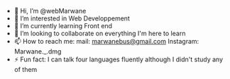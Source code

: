 - 👋 Hi, I’m @webMarwane
- 👀 I’m interested in Web Developpement
- 🌱 I’m currently learning Front end
- 💞️ I’m looking to collaborate on everything I'm here to learn
- 📫 How to reach me:
       mail: marwanebus@gmail.com
  Instagram: Marwane._.dmg
- ⚡ Fun fact: I can talk four languages fluently although I didn't study any of them
